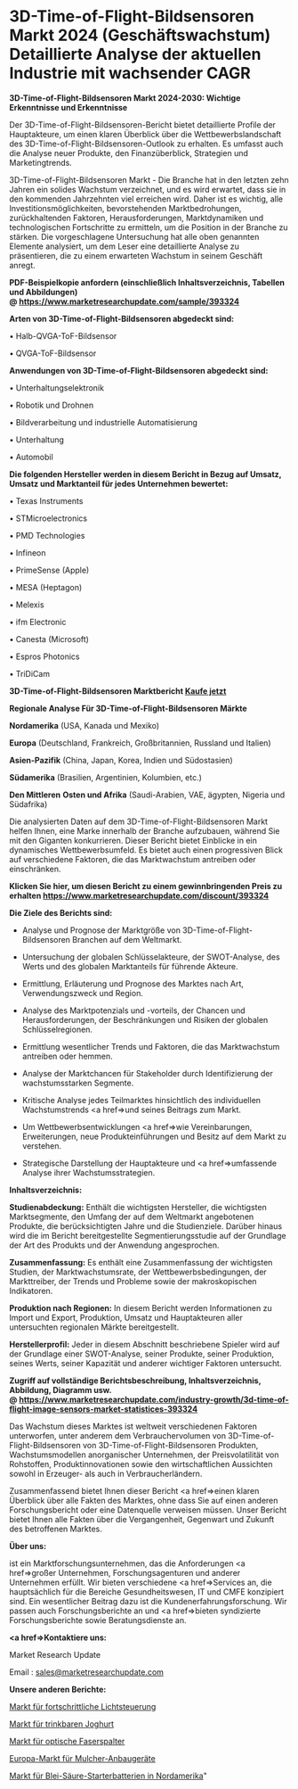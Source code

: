# 3D-Time-of-Flight-Bildsensoren Markt 2024 (Geschäftswachstum) Detaillierte Analyse der aktuellen Industrie mit wachsender CAGR

<strong>3D-Time-of-Flight-Bildsensoren Markt 2024-2030: Wichtige Erkenntnisse und Erkenntnisse</strong>

Der 3D-Time-of-Flight-Bildsensoren-Bericht bietet detaillierte Profile der Hauptakteure, um einen klaren Überblick über die Wettbewerbslandschaft des 3D-Time-of-Flight-Bildsensoren-Outlook zu erhalten. Es umfasst auch die Analyse neuer Produkte, den Finanzüberblick, Strategien und Marketingtrends.

3D-Time-of-Flight-Bildsensoren Markt - Die Branche hat in den letzten zehn Jahren ein solides Wachstum verzeichnet, und es wird erwartet, dass sie in den kommenden Jahrzehnten viel erreichen wird. Daher ist es wichtig, alle Investitionsmöglichkeiten, bevorstehenden Marktbedrohungen, zurückhaltenden Faktoren, Herausforderungen, Marktdynamiken und technologischen Fortschritte zu ermitteln, um die Position in der Branche zu stärken. Die vorgeschlagene Untersuchung hat alle oben genannten Elemente analysiert, um dem Leser eine detaillierte Analyse zu präsentieren, die zu einem erwarteten Wachstum in seinem Geschäft anregt.

<strong><b>PDF-Beispielkopie anfordern (einschließlich Inhaltsverzeichnis, Tabellen und Abbildungen) @ </b></strong><strong><a href=https://www.marketresearchupdate.com/sample/393324><strong>https://www.marketresearchupdate.com/sample/393324</u></a></strong></strong>

<strong>Arten von 3D-Time-of-Flight-Bildsensoren abgedeckt sind:</strong>

• Halb-QVGA-ToF-Bildsensor

• QVGA-ToF-Bildsensor

<strong>Anwendungen von 3D-Time-of-Flight-Bildsensoren abgedeckt sind:</strong>

• Unterhaltungselektronik

• Robotik und Drohnen

• Bildverarbeitung und industrielle Automatisierung

• Unterhaltung

• Automobil

<strong>Die folgenden Hersteller werden in diesem Bericht in Bezug auf Umsatz, Umsatz und Marktanteil für jedes Unternehmen bewertet:</strong>

• Texas Instruments

• STMicroelectronics

• PMD Technologies

• Infineon

• PrimeSense (Apple)

• MESA (Heptagon)

• Melexis

• ifm Electronic

• Canesta (Microsoft)

• Espros Photonics

• TriDiCam

<strong>3D-Time-of-Flight-Bildsensoren Marktbericht <a href=https://www.marketresearchupdate.com/buynow/393324>Kaufe jetzt</a></strong>

<strong>Regionale Analyse Für 3D-Time-of-Flight-Bildsensoren Märkte</strong>

<strong>Nordamerika</strong> (USA, Kanada und Mexiko)

<strong>Europa</strong> (Deutschland, Frankreich, Großbritannien, Russland und Italien)

<strong>Asien-Pazifik</strong> (China, Japan, Korea, Indien und Südostasien)

<strong>Südamerika</strong> (Brasilien, Argentinien, Kolumbien, etc.)

<strong>Den Mittleren</strong> <strong>Osten und Afrika</strong> (Saudi-Arabien, VAE, ägypten, Nigeria und Südafrika)

Die analysierten Daten auf dem 3D-Time-of-Flight-Bildsensoren Markt helfen Ihnen, eine Marke innerhalb der Branche aufzubauen, während Sie mit den Giganten konkurrieren. Dieser Bericht bietet Einblicke in ein dynamisches Wettbewerbsumfeld. Es bietet auch einen progressiven Blick auf verschiedene Faktoren, die das Marktwachstum antreiben oder einschränken.

<strong>Klicken Sie hier, um diesen Bericht zu einem gewinnbringenden Preis zu erhalten
</strong><strong><a href=https://www.marketresearchupdate.com/discount/393324>https://www.marketresearchupdate.com/discount/393324</b></u></strong></a>

<strong>Die Ziele des Berichts sind:</strong>

- Analyse und Prognose der Marktgröße von 3D-Time-of-Flight-Bildsensoren Branchen auf dem Weltmarkt.

- Untersuchung der globalen Schlüsselakteure, der SWOT-Analyse, des Werts und des globalen Marktanteils für führende Akteure.

- Ermittlung, Erläuterung und Prognose des Marktes nach Art, Verwendungszweck und Region.

- Analyse des Marktpotenzials und -vorteils, der Chancen und Herausforderungen, der Beschränkungen und Risiken der globalen Schlüsselregionen.

- Ermittlung wesentlicher Trends und Faktoren, die das Marktwachstum antreiben oder hemmen.

- Analyse der Marktchancen für Stakeholder durch Identifizierung der wachstumsstarken Segmente.

- Kritische Analyse jedes Teilmarktes hinsichtlich des individuellen Wachstumstrends <a href=>und</a> seines Beitrags zum Markt.

- Um Wettbewerbsentwicklungen <a href=>wie</a> Vereinbarungen, Erweiterungen, neue Produkteinführungen und Besitz auf dem Markt zu verstehen.

- Strategische Darstellung der Hauptakteure und <a href=>umfas</a>sende Analyse ihrer Wachstumsstrategien.

<strong>Inhaltsverzeichnis:</strong>

<strong>Studienabdeckung:</strong> Enthält die wichtigsten Hersteller, die wichtigsten Marktsegmente, den Umfang der auf dem Weltmarkt angebotenen Produkte, die berücksichtigten Jahre und die Studienziele. Darüber hinaus wird die im Bericht bereitgestellte Segmentierungsstudie auf der Grundlage der Art des Produkts und der Anwendung angesprochen.

<strong>Zusammenfassung:</strong> Es enthält eine Zusammenfassung der wichtigsten Studien, der Marktwachstumsrate, der Wettbewerbsbedingungen, der Markttreiber, der Trends und Probleme sowie der makroskopischen Indikatoren.

<strong>Produktion nach Regionen:</strong> In diesem Bericht werden Informationen zu Import und Export, Produktion, Umsatz und Hauptakteuren aller untersuchten regionalen Märkte bereitgestellt.

<strong>Herstellerprofil:</strong> Jeder in diesem Abschnitt beschriebene Spieler wird auf der Grundlage einer SWOT-Analyse, seiner Produkte, seiner Produktion, seines Werts, seiner Kapazität und anderer wichtiger Faktoren untersucht.

<strong><b>Zugriff auf vollständige Berichtsbeschreibung, Inhaltsverzeichnis, Abbildung, Diagramm usw. @ </b></strong><strong><a href=https://www.marketresearchupdate.com/industry-growth/3d-time-of-flight-image-sensors-market-statistices-393324>https://www.marketresearchupdate.com/industry-growth/3d-time-of-flight-image-sensors-market-statistices-393324</a></strong>

Das Wachstum dieses Marktes ist weltweit verschiedenen Faktoren unterworfen, unter anderem dem Verbrauchervolumen von 3D-Time-of-Flight-Bildsensoren von 3D-Time-of-Flight-Bildsensoren Produkten, Wachstumsmodellen anorganischer Unternehmen, der Preisvolatilität von Rohstoffen, Produktinnovationen sowie den wirtschaftlichen Aussichten sowohl in Erzeuger- als auch in Verbraucherländern.

Zusammenfassend bietet Ihnen dieser Bericht <a href=>einen</a> klaren Überblick über alle Fakten des Marktes, ohne dass Sie auf einen anderen Forschungsbericht oder eine Datenquelle verweisen müssen. Unser Bericht bietet Ihnen alle Fakten über die Vergangenheit, Gegenwart und Zukunft des betroffenen Marktes.

<strong>Über uns:</strong>

 ist ein Marktforschungsunternehmen, das die Anforderungen <a href=>großer</a> Unternehmen, Forschungsagenturen und anderer Unternehmen erfüllt. Wir bieten verschiedene <a href=>Services</a> an, die hauptsächlich für die Bereiche Gesundheitswesen, IT und CMFE konzipiert sind. Ein wesentlicher Beitrag dazu ist die Kundenerfahrungsforschung. Wir passen auch Forschungsberichte an und <a href=>bieten</a> syndizierte Forschungsberichte sowie Beratungsdienste an.

<strong><a href=>Kontaktiere uns:</a></strong>

Market Research Update

Email : sales@marketresearchupdate.com

<strong>Unsere anderen Berichte:</strong>

<a href=https://www.linkedin.com/pulse/advanced-light-control-market-2023>Markt für fortschrittliche Lichtsteuerung</a>

<a href=https://www.linkedin.com/pulse/drinkable-yogurt-market-sizing-up-anticipating>Markt für trinkbaren Joghurt</a>

<a href=https://www.linkedin.com/pulse/optical-fibre-cleaverame-market-2023-remarking>Markt für optische Faserspalter</a>

<a href=https://www.linkedin.com/pulse/europe-mulcher-attachment-market-2023-data-analysis>Europa-Markt für Mulcher-Anbaugeräte</a>

<a href=https://www.linkedin.com/pulse/north-america-lead-acid-starter-battery-market-new-report>Markt für Blei-Säure-Starterbatterien in Nordamerika</a>"
